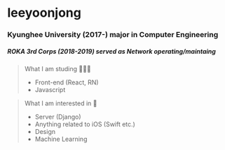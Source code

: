leeyoonjong
===========

### Kyunghee University (2017-) major in Computer Engineering
##### ROKA 3rd Corps (2018-2019) served as Network operating/maintaing

> What I am studing 👨🏻‍💻
> * Front-end (React, RN)
> * Javascript


> What I am interested in 🤩
> * Server (Django)
> * Anything related to iOS (Swift etc.)
> * Design
> * Machine Learning
